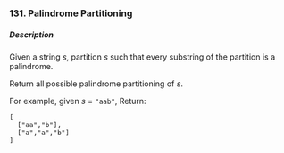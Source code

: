 ### 131. Palindrome Partitioning

##### 	Description

Given a string *s*, partition *s* such that every substring of the partition is a palindrome.

Return all possible palindrome partitioning of *s*.

For example, given *s* = `"aab"`,
Return:

```
[
  ["aa","b"],
  ["a","a","b"]
]
```

